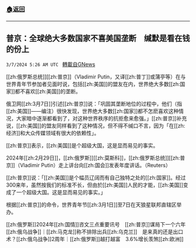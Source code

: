 ###  [:house:返回](README.md)
---


## 普京：全球绝大多数国家不喜美国垄断　缄默是看在钱的份上
`3/7/2024 5:26 AM UTC ` [轉載自GNews](https://gnews.org/articles/2372941)

[[zh:俄罗斯总统]][[zh:普京]]（Vladimir Putin，又译[[zh:普丁]]或蒲亭等）在与世界青年节参加者见面时说，包括[[zh:美国]]的盟友在内，世界绝大多数[[zh:国家]]都不喜欢[[zh:美国]]的垄断。

俄卫网[[zh:3月7日]]引述[[zh:普京]]说：「巩固其垄断地位的过程中，他们（指[[zh:美国]]——编注）很快发现，世界绝大多数[[zh:国家]]都不怎麽喜欢这种情况，大家暗中逐渐都看到了，对这种世界秩序的抗拒愈来愈强。」[[zh:普京]]补充说，[[zh:美国]]的盟友同样看到了这种情况，但不得不缄口不言，因为「在[[zh:经济]]和大众传媒领域有很大的依赖性」。

[[zh:普京]]表示，[[zh:美国]]是个超级大国，这是显而易见的事实。

2024年[[zh:2月29日]]，[[zh:俄罗斯]][[zh:莫斯科]]，[[zh:俄罗斯总统]][[zh:普京]]（Vladimir Putin）走上讲台向[[zh:国会]]发表年度讲话。（Reuters）

[[zh:普京]]说：「[[zh:美国]]是个幅员辽阔而有自己独特之处的[[zh:国家]]。经过300来年，虽然按我们的标准不长，但由於[[zh:美国]]人民的才能，[[zh:美国]]变成了一个超级大国。这是显而易见的事实。」

根据[[zh:普京]]的命令，世界青年节[[zh:3月1日]]至7日在天狼星联邦直辖区举办。

[[zh:俄罗斯]]2024年[[zh:国情]]咨文三点重要讯号　[[zh:普京]]谋局下一个六年[[zh:俄乌战争]]｜[[zh:马克龙]]称不排除出兵[[zh:乌克兰]]　是来真的还是出口术？[[zh:俄乌战争]]2周年｜[[zh:俄罗斯]]越打越富　3.6%增长羡煞[[zh:欧洲]]
